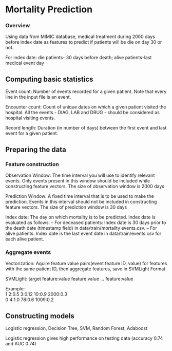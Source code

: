 # Mortality Prediction
### Overview

Using data from MIMIC database, medical treatment during 2000 days before index date as features to predict if patients will be die on day 30 or not.

For index date: die patients- 30 days before death; alive patients-last medical event day
## Computing basic statistics
Event count: Number of events recorded for a given patient. Note that every line in
the input file is an event.

Encounter count: Count of unique dates on which a given patient visited the hospital.
All the events - DIAG, LAB and DRUG - should be considered as hospital visiting
events.

Record length: Duration (in number of days) between the first event and last event
for a given patient.
## Preparing the data 
### Feature construction
Observation Window: The time interval you will use to identify relevant events. Only
events present in this window should be included while constructing feature vectors.
The size of observation window is 2000 days

Prediction Window: A fixed time interval that is to be used to make the prediction.
Events in this interval should not be included in constructing feature vectors. The size
of prediction window is 30 days

Index date: The day on which mortality is to be predicted. Index date is evaluated as  follows:
– For deceased patients: Index date is 30 days prior to the death date (timestamp field) in data/train/mortality events.csv.
– For alive patients: Index date is the last event date in data/train/events.csv for each alive patient.
### Aggregate events
Vectorization: Aquire feature value pairs(event feature ID, value) for features with the same patient ID, then aggregate features, save in SVMLight Format

SVMLight: target feature:value feature:value ... feature:value

Example: <br/>
1 2:0.5 3:0.12 10:0.9 2000:0.3 <br/>
0 4:1.0 78:0.6 1009:0.2
## Constructing models 
Logistic regression, Decision Tree, SVM, Random Forest, Adaboost

Logistic regression gives high performance on testing data (accuracy 0.74 and AUC 0.74)
